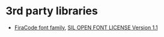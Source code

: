 # 3rd party libraries

* [FiraCode font family](https://github.com/tonsky/FiraCode), [SIL OPEN FONT LICENSE Version 1.1](https://github.com/tonsky/FiraCode/blob/master/LICENSE)

